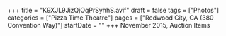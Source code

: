 +++
title = "K9XJL9JizQjOqPrSyhhS.avif"
draft = false
tags = ["Photos"]
categories = ["Pizza Time Theatre"]
pages = ["Redwood City, CA (380 Convention Way)"]
startDate = ""
+++
November 2015, Auction Items
